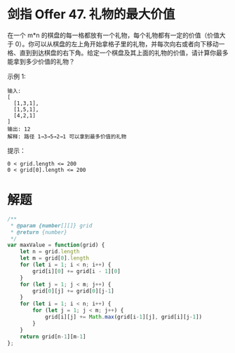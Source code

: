 # 剑指 Offer 47. 礼物的最大价值
在一个 m*n 的棋盘的每一格都放有一个礼物，每个礼物都有一定的价值（价值大于 0）。你可以从棋盘的左上角开始拿格子里的礼物，并每次向右或者向下移动一格、直到到达棋盘的右下角。给定一个棋盘及其上面的礼物的价值，请计算你最多能拿到多少价值的礼物？

 

示例 1:

```
输入: 
[
  [1,3,1],
  [1,5,1],
  [4,2,1]
]
输出: 12
解释: 路径 1→3→5→2→1 可以拿到最多价值的礼物
```

提示：

```
0 < grid.length <= 200
0 < grid[0].length <= 200
```


# 解题
```js
/**
 * @param {number[][]} grid
 * @return {number}
 */
var maxValue = function(grid) {
    let n = grid.length 
    let m = grid[0].length
    for (let i = 1; i < n; i++) {
        grid[i][0] += grid[i - 1][0]
    }
    for (let j = 1; j < m; j++) {
        grid[0][j] += grid[0][j-1]
    }
    for (let i = 1; i < n; i++) {
        for (let j = 1; j < m; j++) {
            grid[i][j] += Math.max(grid[i-1][j], grid[i][j-1]) 
        }
    }
    return grid[n-1][m-1]
};
```